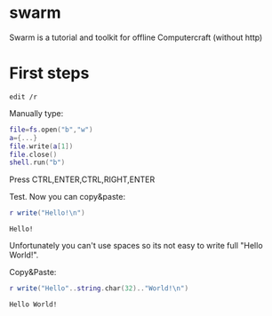 swarm
=====

Swarm is a tutorial and toolkit for offline Computercraft (without http)

First steps
===========

```shell
edit /r
```

Manually type:

```lua
file=fs.open("b","w")
a={...}
file.write(a[1])
file.close()
shell.run("b")
```

Press CTRL,ENTER,CTRL,RIGHT,ENTER

Test. Now you can copy&paste:

```lua
r write("Hello!\n")
```
```
Hello!
```

Unfortunately you can't use spaces so its not easy to write full "Hello World!".

Copy&Paste:
```lua
r write("Hello"..string.char(32).."World!\n")
```
```
Hello World!
```






